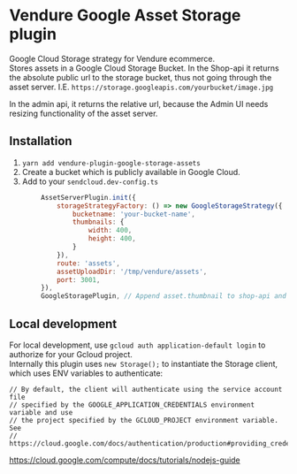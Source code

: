 # Vendure Google Asset Storage plugin
Google Cloud Storage strategy for Vendure ecommerce.   
Stores assets in a Google Cloud Storage Bucket. 
In the Shop-api it returns the absolute public url to the storage bucket, thus not going through the asset server. I.E. `https://storage.googleapis.com/yourbucket/image.jpg`   

In the admin api, it returns the relative url, because the Admin UI needs resizing functionality of the asset server.

## Installation
1. `yarn add vendure-plugin-google-storage-assets`
1. Create a bucket which is publicly available in Google Cloud.
1. Add to your `sendcloud.dev-config.ts` 
```js
        AssetServerPlugin.init({
            storageStrategyFactory: () => new GoogleStorageStrategy({
                bucketname: 'your-bucket-name',
                thumbnails: {
                    width: 400,
                    height: 400,
                }                   
            }),
            route: 'assets',
            assetUploadDir: '/tmp/vendure/assets',
            port: 3001,
        }),
        GoogleStoragePlugin, // Append asset.thumbnail to shop-api and admin-api
```

## Local development
For local development, use `gcloud auth application-default login` to authorize for your Gcloud project.   
Internally this plugin uses `new Storage();` to instantiate the Storage client, which uses ENV variables to authenticate:
```
// By default, the client will authenticate using the service account file
// specified by the GOOGLE_APPLICATION_CREDENTIALS environment variable and use
// the project specified by the GCLOUD_PROJECT environment variable. See
// https://cloud.google.com/docs/authentication/production#providing_credentials_to_your_application
```
https://cloud.google.com/compute/docs/tutorials/nodejs-guide


